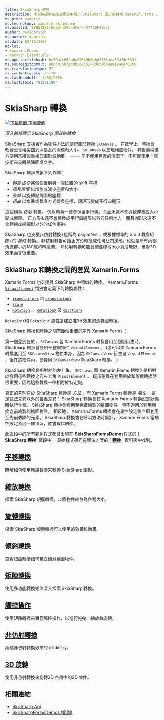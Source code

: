 ```yaml
---
title: SkiaSharp 轉換
description: 本文將探索在應用程式中顯示 SkiaSharp 圖形的轉換 Xamarin.Forms ，並以範例程式碼示範。
ms.prod: xamarin
ms.technology: xamarin-skiasharp
ms.assetid: E9BE322E-ECB3-4395-AFE4-4474A0F25551
author: davidbritch
ms.author: dabritch
ms.date: 03/10/2017
no-loc:
- Xamarin.Forms
- Xamarin.Essentials
ms.openlocfilehash: 6c59a2c669a6a60049b6bb6383faea35a7de3631
ms.sourcegitcommit: ebdc016b3ec0b06915170d0cbbd9e0e2469763b9
ms.translationtype: MT
ms.contentlocale: zh-TW
ms.lasthandoff: 11/05/2020
ms.locfileid: "93371189"
---
```

# <a name="skiasharp-transforms"></a>SkiaSharp 轉換

[![下載範例](~/media/shared/download.png) 下載範例](/samples/xamarin/xamarin-forms-samples/skiasharpforms-demos)

_深入瞭解顯示 SkiaSharp 圖形的轉換_

SkiaSharp 支援實作為物件方法的傳統圖形轉換 [`SKCanvas`](xref:SkiaSharp.SKCanvas) 。 在數學上，轉換會改變您在繪製函式中指定的座標和大小， `SKCanvas` 以呈現繪圖物件。 轉換通常很方便用來繪製重複的圖形或動畫。 &mdash; &mdash; 在不使用轉換的情況下，不可能使用一些技術來旋轉點陣圖或文字。

SkiaSharp 轉換支援下列作業：

- *轉譯* 成從某個位置到另一個位置的 shift 座標
- *調整規模* 以增加或減少座標和大小
- *旋轉* 以旋轉點周圍的座標
- *扭曲* 以水準或垂直方式變換座標，讓矩形變成平行四邊形

這些稱為 *仿射* 轉換。 仿射轉換一律會保留平行線，而且永遠不會導致座標或大小變成無限。 正方形永遠不會轉換成平行四邊形以外的任何地方，而且圓形永遠不會轉換成橢圓形以外的任何事物。

SkiaSharp 也支援非仿射轉換 (也稱為 *projective* ，或根據標準的 3 x 3 轉換矩陣) 的 *觀點* 轉換。 非仿射轉換可讓正方形轉換成任何凸四邊形，也就是所有內部角度都小於180度的四邊圖。 非仿射轉換可能會使座標或大小變成無限，但對3D 效果而言很重要。

## <a name="differences-between-skiasharp-and-xamarinforms-transforms"></a>SkiaSharp 和轉換之間的差異 Xamarin.Forms

Xamarin.Forms 也支援與 SkiaSharp 中類似的轉換。 Xamarin.Forms [`VisualElement`](xref:Xamarin.Forms.VisualElement) 類別會定義下列轉換屬性：

- [`TranslationX`](xref:Xamarin.Forms.VisualElement.TranslationX) 和 [`TranslationY`](xref:Xamarin.Forms.VisualElement.TranslationY)
- [`Scale`](xref:Xamarin.Forms.VisualElement.Scale)
- [`Rotation`](xref:Xamarin.Forms.VisualElement.Rotation) 、 [`RotationX`](xref:Xamarin.Forms.VisualElement.RotationX) 及 [`RotationY`](xref:Xamarin.Forms.VisualElement.RotationY)

`RotationX`和 `RotationY` 屬性是建立准3d 效果的透視圖轉換。

SkiaSharp 轉換和轉換之間有幾個重要的差異 Xamarin.Forms ：

第一個差別在於， `SKCanvas` 當 Xamarin.Forms 轉換套用至個別衍生時，SkiaSharp 轉換會套用至整個物件 `VisualElement` 。  (您可以將 Xamarin.Forms 轉換套用至 `SKCanvasView` 物件本身，因為 `SKCanvasView` 衍生自 `VisualElement` ，但在該物件內，會套用 `SKCanvasView` SkiaSkarp 轉換。 ) 

SkiaSharp 轉換是相對於的左上角， `SKCanvas` 而 Xamarin.Forms 轉換則是相對於套用這些轉換之的左上角 `VisualElement` 。 這項差異在套用縮放和旋轉轉換時很重要，因為這些轉換一律相對於特定點。

真正的差別在於 SKiaSharp 轉換是 *方法* ，而 Xamarin.Forms 轉換是 *屬性*。 這是語法差異以外的語義差異： SkiaSharp 轉換會在 Xamarin.Forms 轉換設定狀態時執行作業。 SkiaSharp 轉換會套用至後續繪製的繪圖物件，但不適用於套用轉換之前繪製的繪圖物件。 相反地， Xamarin.Forms 轉換會在屬性設定後立即套用至先前轉譯的元素。 SkiaSharp 轉換會在呼叫方法時累計， Xamarin.Forms 當屬性設定為另一個值時，就會取代轉換。

此區段中的所有範例程式都會出現在 [**SkiaSharpFormsDemos**](/samples/xamarin/xamarin-forms-samples/skiasharpforms-demos)程式的 [ **SkiaSharp 轉換**] 區段中。 原始程式碼可在解決方案的 [ [**轉換**](https://github.com/xamarin/xamarin-forms-samples/tree/master/SkiaSharpForms/Demos/Demos/SkiaSharpFormsDemos/Transforms) ] 資料夾中找到。

## <a name="the-translate-transform"></a>[平移轉換](translate.md)

瞭解如何使用轉譯轉換來轉換 SkiaSharp 圖形。

## <a name="the-scale-transform"></a>[縮放轉換](scale.md)

探索 SkiaSharp 規模轉換，以將物件縮放為各種大小。

## <a name="the-rotate-transform"></a>[旋轉轉換](rotate.md)

探索 SkiaSharp 旋轉轉換可以使用的效果和動畫。

## <a name="the-skew-transform"></a>[傾斜轉換](skew.md)

查看扭曲轉換如何建立傾斜繪圖物件。

## <a name="matrix-transforms"></a>[矩陣轉換](matrix.md)

使用多功能轉換矩陣深入探索 SkiaSharp 轉換。

## <a name="touch-manipulations"></a>[觸控操作](touch.md)

使用矩陣轉換來實行觸控操作，以進行拖曳、縮放和旋轉。

## <a name="non-affine-transforms"></a>[非仿射轉換](non-affine.md)

超越非仿射轉換效果的 oridinary。

## <a name="3d-rotation"></a>[3D 旋轉](3d-rotation.md)

使用非仿射轉換來旋轉3D 空間中的2D 物件。

## <a name="related-links"></a>相關連結

- [SkiaSharp Api](/dotnet/api/skiasharp)
- [SkiaSharpFormsDemos (範例) ](/samples/xamarin/xamarin-forms-samples/skiasharpforms-demos)